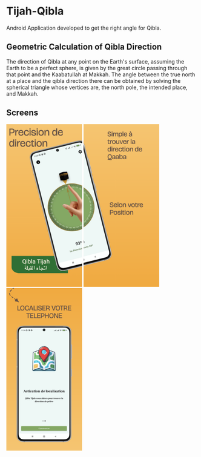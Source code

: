 # Tijah-Qibla

Android Application developed to get the right angle for Qibla.

## Geometric Calculation of Qibla Direction

The direction of Qibla at any point on the Earth's surface, assuming the Earth to be a perfect sphere, is given by the great circle passing through that point and the Kaabatullah at Makkah.
The angle between the true north at a place and the qibla direction there can be obtained by solving the spherical triangle whose vertices are, the north pole, the intended place, and Makkah.

## Screens

<div>
  <img src="/demo/Screenshot_1.png" width="200" height="430"/>
  <img src="/demo/Screenshot_2.png" width="200" height="430"/>
  <img src="/demo/Screenshot_3.png" width="200" height="430"/>
</div>
